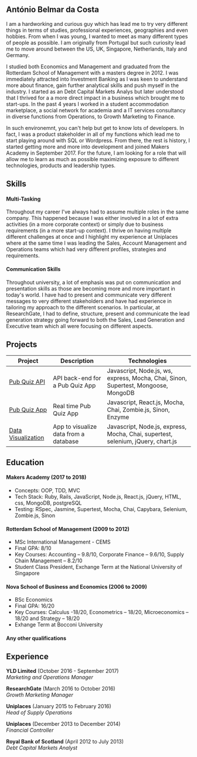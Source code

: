 ## António Belmar da Costa

   I am a hardworking and curious guy which has lead me to try very different things in terms of studies, professional experiences, geographies and even hobbies. From when I was young, I wanted to meet as many different types of people as possible. I am originally from Portugal but such curiosity lead me to move around between the US, UK, Singapore, Netherlands, Italy and Germany.

   I studied both Economics and Management and graduated from the Rotterdam School of Management with a masters degree in 2012. I was immediately attracted into Investment Banking as I was keen to understand more about finance, gain further analytical skills and push myself in the industry. I started as an Debt Capital Markets Analys but later understood that I thrived for a a more direct impact in a business which brought me to start-ups. In the past 4 years I worked in a student accommodation marketplace, a social network for academia and a IT services consultancy in diverse functions from Operations, to Growth Marketing to Finance.

   In such environemnt, you can't help but get to know lots of developers. In fact, I was a product stakeholder in all of my functions which lead me to start playing around with SQL or Wordpress. From there, the rest is history, I started getting more and more into development and joined Makers Academy in September 2017. For the future, I am looking for a role that will allow me to learn as much as possible maximizing exposure to different technologies, products and leadership types.

## Skills

#### Multi-Tasking

Throughout my career I've always had to assume multiple roles in the same company. This happened because I was either involved in a lot of extra activities (in a more corporate context) or simply due to business requirements (in a more start-up context). I thrive on having multiple different challenges at once and I highlight my experience at Uniplaces where at the same time I was leading the Sales, Account Management and Operations teams which had very different profiles, strategies and requirements.

#### Communication Skills

Throughout university, a lot of emphasis was put on communication and presentation skills as those are becoming more and more important in today's world. I have had to present and communicate very different messages to very different stakeholders and have had experience in tailoring my approach to the different scenarios. In particular, at ResearchGate, I had to define, structure, present and communicate the lead generation strategy going forward to both the Sales, Lead Generation and Executive team which all were focusing on different aspects.

## Projects

| Project | Description | Technologies |
| --- | --- | --- |
| [Pub Quiz API](https://github.com/antoniobelmar/pub-quiz-api) | API back-end for a Pub Quiz App | Javascript, Node.js, ws, express, Mocha, Chai, Sinon, Supertest, Mongoose, MongoDB |
| [Pub Quiz App](https://github.com/antoniobelmar/Pub_Quiz_FInalProject) | Real time Pub Quiz App | Javascript, React.js, Mocha, Chai, Zombie.js, Sinon, Enzyme |
| [Data Visualization](https://github.com/antoniobelmar/Database-visualization) | App to visualize data from a database | Javascript, Node.js, express, Mocha, Chai, supertest, selenium, jQuery, chart.js |

## Education

#### Makers Academy (2017 to 2018)

- Concepts: OOP, TDD, MVC
- Tech Stack: Ruby, Rails, JavaScript, Node.js, React.js, jQuery, HTML, css, MongoDB, postgreSQL
- Testing: RSpec, Jasmine, Supertest, Mocha, Chai, Capybara, Selenium, Zombie.js, Sinon

#### Rotterdam School of Management (2009 to 2012)

- MSc International Management - CEMS
- Final GPA: 8/10
- Key Courses: Accounting – 9.8/10, Corporate Finance – 9.6/10, Supply Chain Management – 8.2/10
- Student Class President, Exchange Term at the National University of Singapore

#### Nova School of Business and Economics (2006 to 2009)

- BSc Economics
- Final GPA: 16/20
- Key Courses: Calculus -18/20, Econometrics – 18/20, Microeconomics – 18/20 and Strategy – 18/20
- Exhange Term at Bocconi University

#### Any other qualifications

## Experience

**YLD Limited** (October 2016 - September 2017)    
*Marketing and Operations Manager*  

**ResearchGate** (March 2016 to October 2016)   
*Growth Marketing Manager*  

**Uniplaces** (January 2015 to February 2016)   
*Head of Supply Operations*  

**Uniplaces** (December 2013 to December 2014)   
*Financial Controller*

**Royal Bank of Scotland** (April 2012 to July 2013)   
*Debt Capital Markets Analyst*


